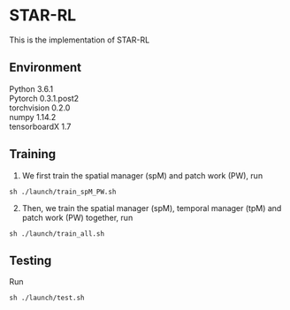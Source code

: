 # STAR-RL

This is the implementation of STAR-RL

## Environment

Python 3.6.1 <br/>
Pytorch 0.3.1.post2 <br/>
torchvision 0.2.0 <br/>
numpy 1.14.2 <br/>
tensorboardX 1.7 <br/>

## Training
1. We first train the spatial manager (spM) and patch work (PW), run
```
sh ./launch/train_spM_PW.sh
```

2. Then, we train the spatial manager (spM), temporal manager (tpM) and patch work (PW) together, run
```
sh ./launch/train_all.sh
```

## Testing

Run
```
sh ./launch/test.sh
```

